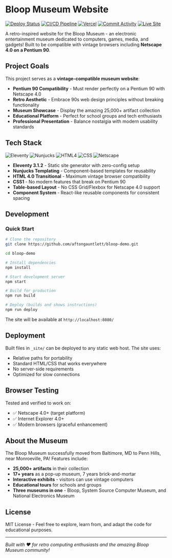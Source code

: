 # Bloop Museum Website

[![Deploy Status](https://img.shields.io/badge/deploy-manual-blue)](https://github.com/aftongauntlett/bloop-demo)
[![CI/CD Pipeline](https://img.shields.io/badge/pipeline-ready-success?logo=github-actions)](https://github.com/aftongauntlett/bloop-demo/actions)
[![Vercel](https://img.shields.io/badge/deployed%20on-Vercel-black?logo=vercel)](https://bloop-demo.vercel.app)
[![Commit Activity](https://img.shields.io/github/commit-activity/m/aftongauntlett/bloop-demo?logo=git)](https://github.com/aftongauntlett/bloop-demo/commits)
[![Live Site](https://img.shields.io/badge/live%20site-bloop--demo.vercel.app-blue?logo=web)](https://bloop-demo.vercel.app)

A retro-inspired website for the Bloop Museum - an electronic entertainment museum dedicated to computers, games, media, and gadgets! Built to be compatible with vintage browsers including **Netscape 4.0 on a Pentium 90**.

## Project Goals

This project serves as a **vintage-compatible museum website**:

- **Pentium 90 Compatibility** - Must render perfectly on a Pentium 90 with Netscape 4.0
- **Retro Aesthetic** - Embrace 90s web design principles without breaking functionality
- **Museum Showcase** - Display the amazing 25,000+ artifact collection
- **Educational Platform** - Perfect for school groups and tech enthusiasts
- **Professional Presentation** - Balance nostalgia with modern usability standards

## Tech Stack

![Eleventy](https://img.shields.io/badge/Eleventy_3.1-000000?style=flat&logo=eleventy&logoColor=white)
![Nunjucks](https://img.shields.io/badge/Nunjucks-1C4913?style=flat&logo=nunjucks&logoColor=white)
![HTML4](https://img.shields.io/badge/HTML_4.0_Transitional-E34F26?style=flat&logo=html5&logoColor=white)
![CSS](https://img.shields.io/badge/CSS_1.0-1572B6?style=flat&logo=css3&logoColor=white)
![Netscape](https://img.shields.io/badge/Netscape_4.0_Compatible-0066CC?style=flat&logo=netscape&logoColor=white)

- **Eleventy 3.1.2** - Static site generator with zero-config setup
- **Nunjucks Templating** - Component-based templates for reusability
- **HTML 4.0 Transitional** - Maximum vintage browser compatibility
- **CSS1** - No modern features that break on Pentium 90
- **Table-based Layout** - No CSS Grid/Flexbox for Netscape 4.0 support
- **Component System** - React-like reusable components for consistent spacing

## Development

### Quick Start

```bash
# Clone the repository
git clone https://github.com/aftongauntlett/bloop-demo.git

cd bloop-demo

# Install dependencies
npm install

# Start development server
npm start

# Build for production
npm run build

# Deploy (builds and shows instructions)
npm run deploy
```

The site will be available at `http://localhost:8080/`

## Deployment

Built files in `_site/` can be deployed to any static web host. The site uses:

- Relative paths for portability
- Standard HTML/CSS that works everywhere
- No server-side requirements
- Optimized for slow connections

## Browser Testing

Tested and verified to work on:

- ✅ Netscape 4.0+ (target platform)
- ✅ Internet Explorer 4.0+
- ✅ Modern browsers (graceful enhancement)

## About the Museum

The Bloop Museum successfully moved from Baltimore, MD to Penn Hills, near Monroeville, PA! Features include:

- **25,000+ artifacts** in their collection
- **17+ years** as a pop-up museum, 7 years brick-and-mortar
- **Interactive exhibits** - visitors can use vintage computers
- **Educational tours** for schools and groups
- **Three museums in one** - Bloop, System Source Computer Museum, and National Electronics Museum

## License

MIT License - Feel free to explore, learn from, and adapt the code for educational purposes.

---

_Built with ❤️ for retro computing enthusiasts and the amazing Bloop Museum community!_
